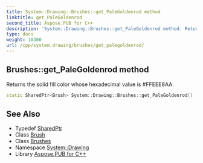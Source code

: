 ```yaml
---
title: System::Drawing::Brushes::get_PaleGoldenrod method
linktitle: get_PaleGoldenrod
second_title: Aspose.PUB for C++
description: 'System::Drawing::Brushes::get_PaleGoldenrod method. Returns the solid fill color whose hexadecimal value is #FFEEE8AA in C++.'
type: docs
weight: 10300
url: /cpp/system.drawing/brushes/get_palegoldenrod/
---
```

## Brushes::get_PaleGoldenrod method


Returns the solid fill color whose hexadecimal value is #FFEEE8AA.

```cpp
static SharedPtr<Brush> System::Drawing::Brushes::get_PaleGoldenrod()
```

## See Also

* Typedef [SharedPtr](../../../system/sharedptr/)
* Class [Brush](../../brush/)
* Class [Brushes](../)
* Namespace [System::Drawing](../../)
* Library [Aspose.PUB for C++](../../../)

